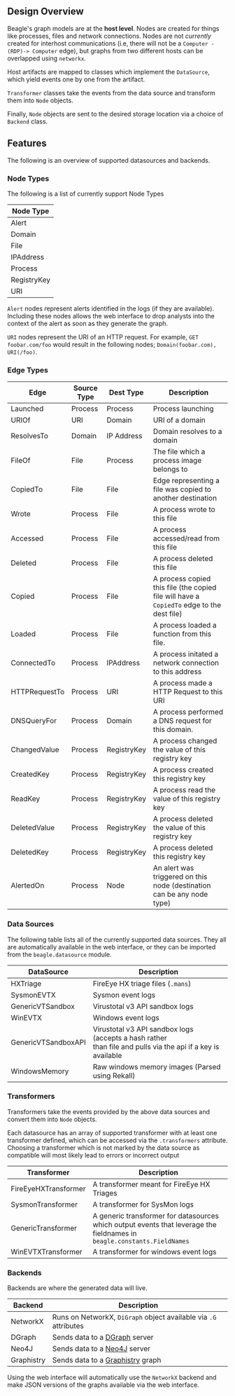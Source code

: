 ## Design Overview

Beagle's graph models are at the **host level**. Nodes are created for things like processes, files and network connections. Nodes are not _currently_ created for interhost communications (i.e, there will not be a `Computer -(RDP)-> Computer` edge), but graphs from two different hosts can be overlapped using `networkx`.

Host artifacts are mapped to classes which implement the `DataSource`, which yield events one by one from the artifact.

`Transformer` classes take the events from the data source and transform them into `Node` objects.

Finally, `Node` objects are sent to the desired storage location via a choice of `Backend` class.

## Features

The following is an overview of supported datasources and backends.

### Node Types

The following is a list of currently support Node Types

| Node Type   |
| ----------- |
| Alert       |
| Domain      |
| File        |
| IPAddress   |
| Process     |
| RegistryKey |
| URI         |

`Alert` nodes represent alerts identified in the logs (if they are available). Including these nodes allows the web interface to drop analysts into the context of the alert as soon as they generate the graph.

`URI` nodes represent the URI of an HTTP request. For example, `GET foobar.com/foo` would result in the following nodes; `Domain(foobar.com), URI(/foo)`.

### Edge Types

| Edge          | Source Type | Dest Type   | Description                                                                               |
| ------------- | ----------- | ----------- | ----------------------------------------------------------------------------------------- |
| Launched      | Process     | Process     | Process launching                                                                         |
| URIOf         | URI         | Domain      | URI of a domain                                                                           |
| ResolvesTo    | Domain      | IP Address  | Domain resolves to a domain                                                               |
| FileOf        | File        | Process     | The file which a process image belongs to                                                 |
| CopiedTo      | File        | File        | Edge representing a file was copied to another destination                                |
| Wrote         | Process     | File        | A process wrote to this file                                                              |
| Accessed      | Process     | File        | A process accessed/read from this file                                                    |
| Deleted       | Process     | File        | A process deleted this file                                                               |
| Copied        | Process     | File        | A process copied this file (the copied file will have a `CopiedTo` edge to the dest file) |
| Loaded        | Process     | File        | A process loaded a function from this file.                                               |
| ConnectedTo   | Process     | IPAddress   | A process initated a network connection to this address                                   |
| HTTPRequestTo | Process     | URI         | A process made a HTTP Request to this URI                                                 |
| DNSQueryFor   | Process     | Domain      | A process performed a DNS request for this domain.                                        |
| ChangedValue  | Process     | RegistryKey | A process changed the value of this registry key                                          |
| CreatedKey    | Process     | RegistryKey | A process created this registry key                                                       |
| ReadKey       | Process     | RegistryKey | A process read the value of this registry key                                             |
| DeletedValue  | Process     | RegistryKey | A process deleted the value of this registry key                                          |
| DeletedKey    | Process     | RegistryKey | A process deleted this registry key                                                       |
| AlertedOn     | Process     | Node        | An alert was triggered on this node (destination can be any node type)                    |

### Data Sources

The following table lists all of the currently supported data sources. They all are automatically available in the web interface, or they can be imported from the `beagle.datasource` module.

| DataSource          | Description                                                                                                       |
| ------------------- | ----------------------------------------------------------------------------------------------------------------- |
| HXTriage            | FireEye HX triage files (`.mans`)                                                                                 |
| SysmonEVTX          | Sysmon event logs                                                                                                 |
| GenericVTSandbox    | Virustotal v3 API sandbox logs                                                                                    |
| WinEVTX             | Windows event logs                                                                                                |
| GenericVTSandboxAPI | Virustotal v3 API sandbox logs (accepts a hash rather <br/> than file and pulls via the api if a key is available |
| WindowsMemory       | Raw windows memory images (Parsed using Rekall)                                                                   |

### Transformers

Transformers take the events provided by the above data sources and convert them into `Node` objects.

Each datasource has an array of supported transformer with at least one transformer defined, which can be accessed via the `.transformers` attribute. Choosing a transformer which is not marked by the data source as compatible will most likely lead to errors or incorrect output

| Transformer          | Description                                                                                                             |
| -------------------- | ----------------------------------------------------------------------------------------------------------------------- |
| FireEyeHXTransformer | A transformer meant for FireEye HX Triages                                                                              |
| SysmonTransformer    | A transformer for SysMon logs                                                                                           |
| GenericTransformer   | A generic transformer for datasources which output events that leverage the fieldnames in `beagle.constants.FieldNames` |
| WinEVTXTransformer   | A transformer for windows event logs                                                                                    |

### Backends

Backends are where the generated data will live.

| Backend    | Description                                                      |
| ---------- | ---------------------------------------------------------------- |
| NetworkX   | Runs on NetworkX, `DiGraph` object available via `.G` attributes |
| DGraph     | Sends data to a [DGraph](https://dgraph.io) server               |
| Neo4J      | Sends data to a [Neo4J](https://neo4j.com) server                |
| Graphistry | Sends data to a [Graphistry](https://graphistry.com) graph       |

Using the web interface will automatically use the `NetworkX` backend and make JSON versions of the graphs available via the web interface.
